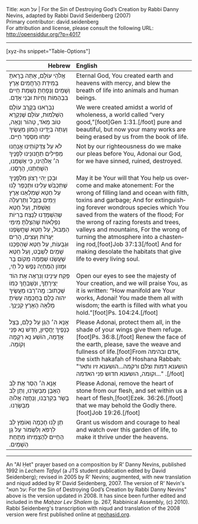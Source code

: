 <html>
<head></head>
<body>
Title: על חטא | For the Sin of Destroying God’s Creation by Rabbi Danny Nevins, adapted by Rabbi David Seidenberg (2007)<br />
Primary contributor: david.seidenberg<br />
For attribution and license, please consult the following URL: <a href="http://opensiddur.org/?p=4017">http://opensiddur.org/?p=4017</a>
<p />
<hr />

[xyz-ihs snippet="Table-Options"]<table style="margin-left: auto; margin-right: auto;" class="draggable">
<thead><tr><th id="x" style="text-align: right;">Hebrew</th><th style="text-align: left;">English</th></tr></thead>
<tbody>
<tr>
<td style="vertical-align:top;">
<div class="liturgy" lang="he">
אֱלֹהֵי עוֹלָם, אָתַּה בָּרָאתָּ בְּמִידַת הָרַחֲמִים אֶרֶץ וְשָׁמַיִם
     וְנַפָחְתָּ נִשְׁמַת חַיִים בִּבְהֵמוֹת וְחַיוֹת וּבְנֵי אָדָם.‏
</span></div></td>
 
<td style="vertical-align:top;">
<div class="english" lang="en">
Eternal God, You created earth and heavens with mercy, 
    and blew the breath of life into animals and human beings.
</td></tr>


<tr><td style="vertical-align:top;">
<div class="liturgy" lang="he">
     נִבְרַאנוּ בְּקֶרֶב עוֹלָם הַשְׁלֵמוּת,‏
     עוֹלָם שֶׁנִקְרָא טּוֹב מְאֹד, טָהוֹר וְנָאֶה,‏
          וְעָתָּה בְּיָדֵינוּ הָמוֹן מַעֲשֶׂיךָ יִמָּחוּ מִסֵּפֶר חַיִּים.‏
</span></div></td>
 
<td style="vertical-align:top;">
<div class="english" lang="en">
We were created amidst a world of wholeness,
    a world called “very good,”[foot]Gen 1:31.[/foot] pure and beautiful,
    but now your many works are being erased by us from the book of life.
</td></tr>


<tr><td style="vertical-align:top;">
<div class="liturgy" lang="he">
לֹא עַל צִדְקוֹתֵינוּ אֲנַחְנוּ מַפִּילִים תַּחֲנוּנֵינוּ לְפָנֶיךָ ה׳ אֶלֹהֵינוּ,‏
     כִּי אָשַׁמְנוּ, הִשְׁחַתְּנוּ, הָרָסְנוּ.‏
</span></div></td>
 
<td style="vertical-align:top;">
<div class="english" lang="en">
Not by our righteousness do we make our pleas before You, Adonai our God,
    for we have sinned, ruined, destroyed.
</td></tr>


<tr><td style="vertical-align:top;">
<div class="liturgy" lang="he">
וּבְכֵן יְהִי רָצוֹן מִלְפָנֶיךָ שֶׁתִּכְבֹּשׁ עַלֵינוּ וּתְּכָפֵּר לָנוּ
     עַל חֵטְּא שֶׁמִלְאֵנוּ אֶרֶץ וְיָמִּים בְּזֶבֶל וְתַּרְעֵלָה וְאַֽשְׁפֹּת,‏
     וְעַל חֵטְּא שֶהִשְׁמָּדְנוּ לַנֶצַח בְּרִיוֹת נִפְלָאוֹת 
          שֶׁהִצַלְתָּ מִימֵּי הַמָּבּוּל,‏
     עַל חֵטְּא שֶׁחֲשָׂפְנוּ יְעָרוֹת וְעֵצִים, הָרִים וּגְבָעוֹת,‏
     עַל חֵטְּא שֶׁהַפַכְנוּ שָׁמַיִם לְשֵׁבֶט,‏
     וְעַל חֵטְּא שֶׁעֲשַׂנוּ שְׁמָמָה מְקוֹם בָּר וּמָזוֹן הַמְחַיֶה נֶפֶש כָּל חַי,‏
</span></div></td>
 
<td style="vertical-align:top;">
<div class="english" lang="en">
May it be Your will that You help us overcome and make atonement:
    For the wrong of filling land and ocean with filth, toxins and garbage;
    And for extinguishing forever wondrous species
        which You saved from the waters of the flood;
    For the wrong of razing forests and trees, valleys and mountains, 
    For the wrong of turning the atmosphere into a chastening rod,[foot]Job 37:13[/foot]
    And for making desolate the habitats that give life to every living soul.
</td></tr>


<tr><td style="vertical-align:top;">
<div class="liturgy" lang="he">
פְּקַח עֵינֵינוּ וְנִרְאֶה אֶת הוֹד יְצִירָתֶךָ, וּנְשָׁבֵּחֲךָ
     כְּמוֹ שֶׁכָּתוּב: מָֽה־רַבּוּ מַעֲשֶׂיךָ יהוה
     כֻּלָּם בְּחָכְמָה עָשִׂיתָ מָלְאָה הָאָרֶץ קִנְיָנֶךָ.‏
</span></div></td>
 
<td style="vertical-align:top;">
<div class="english" lang="en">
Open our eyes to see the majesty of Your creation, and we will praise You,
    as it is written: “How manifold are Your works, Adonai! 
    You made them all with wisdom; the earth is filled with what you hold.”[foot]Ps. 104:24.[/foot]
</td></tr>
<tr><td style="vertical-align:top;">
<div class="liturgy" lang="he">
אָנָא ה׳ הַגֵן עַל כֻּלָּם, בְּצֵל כְּנָפֶיךָ יֶחֱסָיוּן,‏
     חַדֵּשׁ נָא פְּנֵי אֲדָמָה, הוֹשַׁע נָא רִקְמָה וְקוֹמָה.‏
</span></div></td>
 
<td style="vertical-align:top;">
<div class="english" lang="en">
Please Adonai, protect them all, in the shade of your wings give them refuge.[foot]Ps. 36:8.[/foot]
    Renew the face of the earth, please, save the weave and fullness of life.[foot]From אדם ובהימה, the sixth hakafah of Hoshana Rabbah: "הושענא דמות וצלם ורקמה...הושענא זיו ותאר וקומה, הושענא חדוש פני האדמה..." .[/foot]
</td></tr>


<tr><td style="vertical-align:top;">
<div class="liturgy" lang="he">
אָנָא ה׳ הַסֵּר אֶת לֵב הָאֶבֶן מִבְּשָׂרֵנוּ,‏
     וְתֵן לֵב בָּשָׂר בְּקִרְבֵּנוּ, וְנֶחֱזֶה אֱלוֹהַּ מִבְּשָׂרֵנוּ.‏
</span></div></td>
 
<td style="vertical-align:top;">
<div class="english" lang="en">
Please Adonai, remove the heart of stone from our flesh, 
    and set within us a heart of flesh,[foot]Ezek. 36:26.[/foot] that we may behold the Godly there.[foot]Job 19:26.[/foot]
</td></tr>


<tr><td style="vertical-align:top;">
<div class="liturgy" lang="he">
תֵן לָנוּ חָכְמָה וְאוֹמֵץ לֵב לִרְפֹּא וְלִשְׂמוֹר עַל גַן הַחַיִים
לְהַצְמִיחוֹ מִתָּחַת הַשָׁמַיִם.‏
</span></div></td>
 
<td style="vertical-align:top;">
<div class="english" lang="en">
Grant us wisdom and courage to heal and watch over this garden of life,
    to make it thrive under the heavens.
</td></tr></tbody></table>

<hr />

An "Al Ḥet" prayer based on a composition by R' Danny Nevins, published 1992 in <em>Lechem Tafayl</em> (a JTS student publication edited by David Seidenberg); revised in 2005 by R' Nevins; augmented, with new translation and niqud added by R' David Seidenberg, 2007. The version of R' Nevin's "על חטא: For the Sin of Destroying God’s Creation by Rabbi Danny Nevins" above is the version updated in 2008. It has since been further edited and included in the <em>Maḥzor Lev Shalem</em> (p. 267, Rabbinical Assembly, (c) 2010). Rabbi Seidenberg's transcription with niqud and translation of the 2008 version were first published online at <a href="http://neohasid.org/stoptheflood/environmental_al_chet">neohasid.org</a>.
</body>
</html>